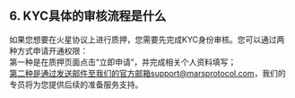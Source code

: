 ## 6. KYC具体的审核流程是什么
如果您想要在火星协议上进行质押，您需要先完成KYC身份审核。您可以通过两种方式申请开通权限：  
第一种是在质押页面点击“立即申请”，并完成相关个人资料填写；  
第二种是通过发送邮件至我们的官方邮箱support@marsprotocol.com，我们的专员将为您提供后续的准备服务支持。  
